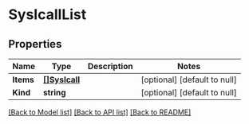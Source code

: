 # SysIcallList

## Properties
Name | Type | Description | Notes
------------ | ------------- | ------------- | -------------
**Items** | [**[]SysIcall**](sys_icall.md) |  | [optional] [default to null]
**Kind** | **string** |  | [optional] [default to null]

[[Back to Model list]](../README.md#documentation-for-models) [[Back to API list]](../README.md#documentation-for-api-endpoints) [[Back to README]](../README.md)


